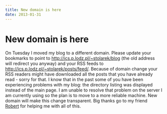 ```yaml
---
title: New domain is here
date: 2013-01-31
---
```


New domain is here
==================

On Tuesday I moved my blog to a different domain. Please update your bookmarks
to point to http://ics.p.lodz.pl/~stolarek/blog (the old address will redirect
you anyway) and your RSS feeds to http://ics.p.lodz.pl/~stolarek/posts/feed/.
Because of domain change your RSS readers might have downloaded all the posts
that you have already read - sorry for that. I know that in the past some of you
have been experiencing problems with my blog: the directory listing was
displayed instead of the main page. I am unable to resolve that problem on the
server I am currently using so the plan is to move to a more reliable machine.
New domain will make this change transparent. Big thanks go to my friend
[Robert](http://robert.nowotniak.com) for helping me with all of this.

